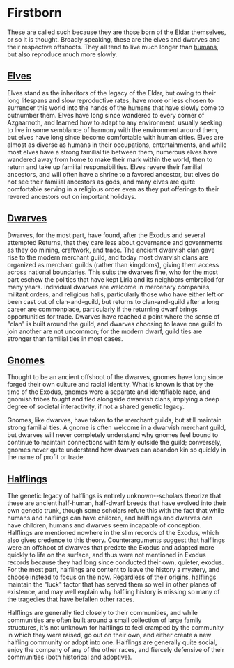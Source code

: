# Firstborn
These are called such because they are those born of the [Eldar](Eldar.md) themselves, or so it is thought. Broadly speaking, these are the elves and dwarves and their respective offshoots. They all tend to live much longer than [humans](Humans.md), but also reproduce much more slowly.

## [Elves](Elves.md)
Elves stand as the inheritors of the legacy of the Eldar, but owing to their long lifespans and slow reproductive rates, have more or less chosen to surrender this world into the hands of the humans that have slowly come to outnumber them. Elves have long since wandered to every corner of Azgaarnoth, and learned how to adapt to any environment, usually seeking to live in some semblance of harmony with the environment around them, but elves have long since become comfortable with human cities. Elves are almost as diverse as humans in their occupations, entertainments, and while most elves have a strong familial tie between them, numerous elves have wandered away from home to make their mark within the world, then to return and take up familial responsibilities. Elves revere their familial ancestors, and will often have a shrine to a favored ancestor, but elves do not see their familial ancestors as gods, and many elves are quite comfortable serving in a religious order even as they put offerings to their revered ancestors out on important holidays.

## [Dwarves](Dwarves.md)
Dwarves, for the most part, have found, after the Exodus and several attempted Returns, that they care less about governance and governments as they do mining, craftwork, and trade. The ancient dwarvish clan gave rise to the modern merchant guild, and today most dwarvish clans are organized as merchant guilds (rather than kingdoms), giving them access across national boundaries. This suits the dwarves fine, who for the most part eschew the politics that have kept Liria and its neighbors embroiled for many years. Individual dwarves are welcome in mercenary companies, militant orders, and religious halls, particularly those who have either left or been cast out of clan-and-guild, but returns to clan-and-guild after a long career are commonplace, particularly if the returning dwarf brings opportunities for trade. Dwarves have reached a point where the sense of "clan" is built around the guild, and dwarves choosing to leave one guild to join another are not uncommon; for the modern dwarf, guild ties are stronger than familial ties in most cases.

## [Gnomes](Gnomes.md)
Thought to be an ancient offshoot of the dwarves, gnomes have long since forged their own culture and racial identity. What is known is that by the time of the Exodus, gnomes were a separate and identifiable race, and gnomish tribes fought and fled alongside dwarvish clans, implying a deep degree of societal interactivity, if not a shared genetic legacy.
 
Gnomes, like dwarves, have taken to the merchant guilds, but still maintain strong familial ties. A gnome is often welcome in a dwarvish merchant guild, but dwarves will never completely understand why gnomes feel bound to continue to maintain connections with family outside the guild; conversely, gnomes never quite understand how dwarves can abandon kin so quickly in the name of profit or trade.

## [Halflings](Halflings.md)
The genetic legacy of halflings is entirely unknown--scholars theorize that these are ancient half-human, half-dwarf breeds that have evolved into their own genetic trunk, though some scholars refute this with the fact that while humans and halflings can have children, and halflings and dwarves can have children, humans and dwarves seem incapable of conception. Halflings are mentioned nowhere in the slim records of the Exodus, which also gives credence to this theory. Counterarguments suggest that halflings were an offshoot of dwarves that predate the Exodus and adapted more quickly to life on the surface, and thus were not mentioned in Exodus records because they had long since conducted their own, quieter, exodus. For the most part, halflings are content to leave the history a mystery, and choose instead to focus on the now. Regardless of their origins, halflings maintain the "luck" factor that has served them so well in other planes of existence, and may well explain why halfling history is missing so many of the tragedies that have befallen other races.
 
Halflings are generally tied closely to their communities, and while communities are often built around a small collection of large family structures, it's not unknown for halflings to feel cramped by the community in which they were raised, go out on their own, and either create a new halfling community or adopt into one. Halflings are generally quite social, enjoy the company of any of the other races, and fiercely defensive of their communities (both historical and adoptive).
